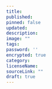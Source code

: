 ```yaml
---
title:
published:
pinned: false
updated:
description:
image: ""
tags:
password: ''
encrypted: true
category:
licenseName:
sourceLink: ""
draft: true
---
```

